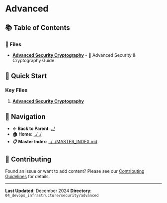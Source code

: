 # Advanced

## 📚 Table of Contents

### 📄 Files

- **[Advanced Security Cryptography](advanced_security_cryptography.md)** - 🔐 Advanced Security & Cryptography Guide

## 🚀 Quick Start

### Key Files
1. **[Advanced Security Cryptography](advanced_security_cryptography.md)**

## 🔗 Navigation

- **← Back to Parent**: [../](../)
- **🏠 Home**: [../../](../..)
- **📋 Master Index**: [../../MASTER_INDEX.md](../../../..MASTER_INDEX.md)

## 🤝 Contributing

Found an issue or want to add content? Please see our [Contributing Guidelines](../../../CONTRIBUTING.md) for details.

---

**Last Updated**: December 2024
**Directory**: `04_devops_infrastructure/security/advanced`
